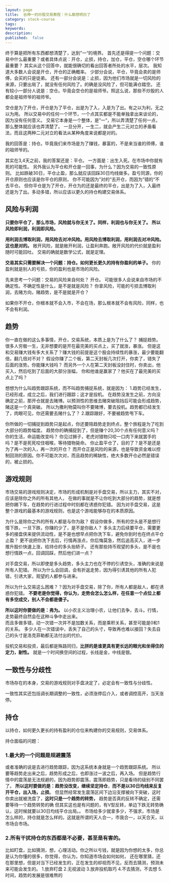 ```yaml
---
layout: page
title:  谷神一的炒股交易教程：什么都想明白了
category: stock-course
tags:
keywords:
description: 
published:  false
---
```


终于算是把所有东西都想清楚了，达到”一“的境界。
首先还是得提一个问题：交易中什么最重要？或者具体点说：开仓，止损，持仓，加仓，平仓，空仓哪个环节最重要？
其实从这个回答中，就能很确切的看出回答者所处的水平，层次。
我知道大多数人会说是开仓，开仓的正确概率。
少部分会说，平仓，毕竟会卖的是师傅，会买的只是徒弟。
还有一部分会说是：止损，因为他们市场就是一切风险的来源，只要出局了，就没有任何风险了。的确是没风险了，但可能满仓踏空。
还有较小一部分人说是：空仓。毕竟会空仓的是祖师爷。照这么说，那些不炒股的人都会是祖师爷的祖师爷。

空仓是为了开仓，开仓是为了平仓，出是为了入，入是为了出。有之以为利，无之以为用。
所以交易中的任何一个环节，一个点其实都是不能单独拿出来谈论的，因为没有任何意义。
交易它本身是一个整体，是”一“，所以弄清楚了任何一点，那么整体就应该也弄清楚了。
一旦分开，一生二，就会产生二元对立的矛盾看法，而且这两种二元对立的看法从某种角度来说都是对的。

我的回答是：持仓。毕竟我们来市场是为了赚钱，暴富的，不是来当谁的师傅，谁的祖师爷的。

其实在3,4天之前，我的答案还是：平仓。
一方面是：出生入死。在市场中你就有死的可能性。
另外我认为平仓和开仓是一回事，为什么？因为交易的一致性原则。
比如跌破30日，平仓止盈，那么就应该回踩30日均线做多。盈亏同源，你的开仓原则也应该是你平仓的原则，
你不可能因为”对的“去开仓，而因为”错的“不去平仓。
但你平仓是为了开仓，开仓为的还是最终的平仓，出是为了入，入最终还是为了出。多动多错，所以应该以更久的持仓构建交易体系。

## 风险与利润
**只要你平仓了，那么市场，风险就与你无关了。同样，利润也与你无关了。**
**所以风险即利润，利润即风险。**

**用利润去博取利润，用风险去对冲风险。用风险去博取利润，用利润去对冲风险。这也是对的。**
敞开风险，就是敞开利润，让盈利奔跑。敞开风险的代价就是盈利随时可能回吐。
交易的确就是数学公式，就是定理。

**交易其实只需要解决一个问题：持仓。如何更长更久的持有你盈利的单子。**
你的盈利就是别人的亏损，你的盈利也是市场的风险。

先来思考一个问题：交易的风险来自何处？
开仓。
可能很多人会说来自市场的不确定性。不确定性是什么，是不是就是风险？
你拿风险，可能的亏损去博取利润，去赌方向，赌趋势，是不是就是开仓？

如果你不开仓，你根本就不会入市，不会在场，那么根本就不会有风险，同样，也不会有利润。

## 趋势
你一直在做的这么多事情，开仓，交易系统，本质上是为了什么了？
捕捉趋势。
很多人穷极一生，无非想要的是开在最完美的买点上，买了就涨，暴涨。
但是这和交易赚大钱有多大关系了？赚大钱的前提是这个股会持续性的暴涨，最少要能翻倍，翻几倍对不对？
假设你赚了二个板，第二天封板几次打开，你卖了，错失了后面的涨势。你能赚大钱吗？
而另外一个人在第二天封板没封住时，你卖出，他买入，然后吃到了后面的大部分涨幅，
你和他谁是赢家了？他买在了最完美的买点上了吗？

想想为什么叫趋势跟踪系统，而不叫趋势捕捉系统，就是因为：
1.趋势已经发生，已经形成，成立之后，我们进行跟踪；这才是投机。
在趋势没发生之前，方向没确定之前，那开仓就是去赌博。以预测性的思维去赌突破阻挡后可能会形成趋势，赌这是一个真突破。
所以为撒利物莫叫你不要赌博，要去投机。趋势都已经发生了，肉眼可见，你还需要去赌什么了？
2.跟踪跟好，不要被趋势甩下车。

你所做的一切捕捉到趋势只是起点，你还要陪趋势走到终点，整个旅程是为了吃到大部分的趋势幅度。
趋势你的确捕捉到了，但是赚个20,30个点有任何意义吗？你的生活，命运能改变吗？
你见过狮子，老虎对猎物只咬一口肉下来就罢手的吗？是不是死死咬住咽喉，等待猎物毙命。
你止盈平仓了，目的了？是不是还是为了再一次的入，再一次的开仓？
而开仓正是风险的来源，也是导致资金难以控制回测的原因。你不可能次次对，而且趋势的稀缺性，绝大多数开仓必然是错误的，被止损的。

## 游戏规则
市场交易的游戏规则决定，市场的形成机制是对手盘交易，所以主力，其实不对，应该是除你之外的所有其他人，
在做的事就是不让你吃到大部分的趋势，就是想把你踢下车，在趋势的行进过程中时刻都在诱惑你犯错。
因为对手盘交易，这是整个游戏的最基本的游戏规则，也是这个游戏能够存在的本质原因。

为什么是除你之外的所有人都是与你为敌？
假设你做多，所有的空头是不是想行情下跌，一旦下跌，你赚的少了，是不是你敌人？
多头主力后续要平仓，需要更多的接盘侠来提供流动性，是不是也想早点把你洗下车，避免你到时也在终点平仓止盈？
更不说把你洗下去后，行情再涨点，你后悔莫急，然后追高买入，进一步推升股价快速上涨，给持仓的多头抬轿子。
还有那些持币观望的多头，是不是也想行情跌一点，回调回踩，然后他们进一点？

对手盘交易，所以即使是多头趋势，多头主力也在不停的引诱空头，准确的来说是所有人犯错。
所以为什么会回调，会有折返走势，因为得引诱其他的所有人犯错，引诱大家，观望的人都参与进来。

所以为什么交易这么困难？？因为对手盘交易，除了你，所有人都是敌人，都在诱惑你犯错。
**不要老是你觉得，你认为，走势会怎么怎么样，在任意一个点位上都有多空成交，别人不会都是傻子。**

**所以这时你要做的是：弗为。** 以小农主义治理小农，让他们去争，去斗。行情，走势最终自然会在这种斗争中走出来。  
而且多做多错，动一次错一次并不是加数关系，而是乘积关系，甚至可能是0和1的关系。
多少人在一次错误中，丢失了自己的头寸，导致再也难以接回？失去自己的头寸是洛克菲勒都无法付出的代价。

投机交易和投资，最后都是殊路同归，**比拼的是谁更具有更长远的眼光和坐得住的定力，耐性。**
就是一个时间换空间的过程，长线是金，中线是银。

## 一致性与分歧性
市场存在的本身，交易的游戏规则对手盘决定了，必定会有一致性与分歧性。

一致性其实还包括调长期调整的一致性，必须涨停后介入，或者调控高开，当天涨停。
## 持仓
以持仓，如何更久更长的持有盈利的仓位来构建你的交易规则，交易体系。

持仓面临的问题：
### 1.最大的一个问题是规避震荡
或者准确的说是去进行趋势跟踪，因为这系统本身就是一个趋势跟踪系统。
所以要等趋势走出来之后，趋势形成之后，也即涨过一波之后，再入场。
但是趋势行情中的震荡是无法规避的，因为趋势即震荡，震荡即趋势，只是看待的级别不同罢了。
**所以这时要做的是：趋势没改变，继续坚定持仓**，**而不是以30日均线来反复开平仓，出入场，止损**。
但显然经常发生震荡区间下边沿支撑被向下突破，这时你卖出就被洗盘了，**这时只是一个趋势的转势，** 趋势是否真的反转不确定，还需要等待一个趋势转势的确
但其实这也是有问题的，有V型反转，单边下跌无转势确认，这时候就要以30日均线平仓出局。。
市场给多少就拿多少，不强求，市场是怎么样的，持仓就是怎么样的。这就是所谓的天人合一，市我合一，以天合天，以市场合市场。

### 2.所有干扰持仓的东西都是不必要，甚至是有害的。
比如盯盘，比如猜测，想，心理活动。你之所以亏钱，就是因为你想的太多，你总是认为你懂的很多，你觉得，你认为，你知道市场会如何如何，
还在哪里猜，还在那里想，但是对当下已经发生的，正在发生的却视而不见，反而去猜测，预测未来可能会发生的。
1.放弃盯盘
2.无视波动
3.放弃投机取巧
4.不去猜测，不去想
5.时间，趋势的发展是很难熬的




















